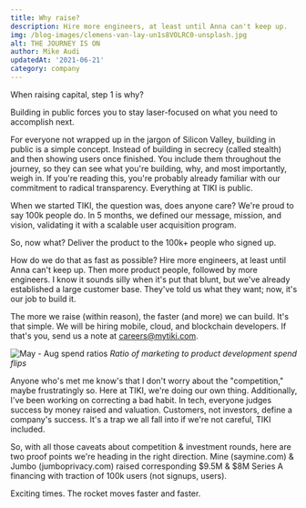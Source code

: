 ```yaml
---
title: Why raise?
description: Hire more engineers, at least until Anna can't keep up.
img: /blog-images/clemens-van-lay-un1s8VOLRC0-unsplash.jpg
alt: THE JOURNEY IS ON
author: Mike Audi
updatedAt: '2021-06-21'
category: company
---
```


When raising capital, step 1 is why?

Building in public forces you to stay laser-focused on what you need to accomplish next.

For everyone not wrapped up in the jargon of Silicon Valley, building in public is a simple concept. Instead of building
in secrecy (called stealth) and then showing users once finished. You include them throughout the journey, so they
can see what you're building, why, and most importantly, weigh in. If you're reading this, you're probably already
familiar with our commitment to radical transparency. Everything at TIKI is public.

When we started TIKI, the question was, does anyone care? We're proud to say 100k people do. In 5 months, we defined our
message, mission, and vision, validating it with a scalable user acquisition program.

So, now what? Deliver the product to the 100k+ people who signed up.  

How do we do that as fast as possible? Hire more
engineers, at least until Anna can't keep up. Then more product people, followed by more engineers. I know it sounds
silly when it's put that blunt, but we've already established a large customer base. They've told us what they want;
now, it's our job to build it.

The more we raise (within reason), the faster (and more) we can build. It's that simple. We will be hiring mobile,
cloud, and blockchain developers. If that's you, send us a note at [careers@mytiki.com](mailto:careers@mytiki.com).

![May - Aug spend ratios](/blog-images/why-raise-spend-ratio.png)
*Ratio of marketing to product development spend flips*

Anyone who's met me know's that I don't worry about the "competition," maybe frustratingly so. Here at TIKI, we're doing
our own thing. Additionally, I've been working on correcting a bad habit. In tech, everyone judges success by money
raised and valuation. Customers, not investors, define a company's success. It's a trap we all fall into if we're not
careful, TIKI included.

So, with all those caveats about competition & investment rounds, here are two proof points we're heading in the right
direction. Mine (saymine.com) & Jumbo (jumboprivacy.com) raised corresponding $9.5M & $8M Series A financing with
traction of 100k users (not signups, users).

Exciting times. The rocket moves faster and faster.

